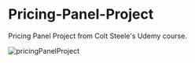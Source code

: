 # Pricing-Panel-Project
Pricing Panel Project from Colt Steele's Udemy course.

![pricingPanelProject](https://user-images.githubusercontent.com/52817694/163348343-0251fef5-9904-4e49-bc4b-cb958e062cc4.png)
